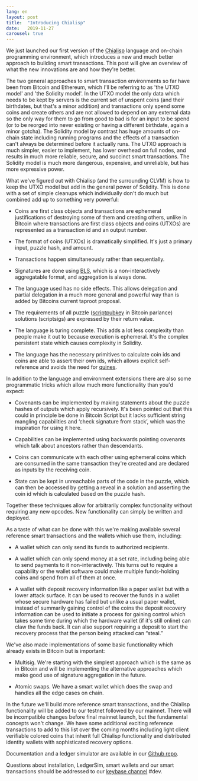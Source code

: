 ```yaml
---
lang: en
layout: post
title:  "Introducing Chialisp"
date:   2019-11-27
carousel: true
---
```


We just launched our first version of the [Chialisp](https://github.com/Chia-Network/wallets) language and on-chain programming environment, which introduces a new and much better approach to building smart transactions. This post will give an overview of what the new innovations are and how they're better.

The two general approaches to smart transaction environments so far have been from Bitcoin and Ethereum, which I'll be referring to as 'the UTXO model' and 'the Solidity model'. In the UTXO model the only data which needs to be kept by servers is the current set of unspent coins (and their birthdates, but that's a minor addition) and transactions only spend some coins and create others and are not allowed to depend on any external data so the only way for them to go from good to bad is for an input to be spend (or to be reorged into never existing or having a different birthdate, again a minor gotcha). The Solidity model by contrast has huge amounts of on-chain state including running programs and the effects of a transaction can't always be determined before it actually runs. The UTXO approach is much simpler, easier to implement, has lower overhead on full nodes, and results in much more reliable, secure, and succinct smart transactions. The Solidity model is much more dangerous, expensive, and unreliable, but has more expressive power.

What we've figured out with Chialisp (and the surrounding CLVM) is how to keep the UTXO model but add in the general power of Solidity. This is done with a set of simple cleanups which individually don't do much but combined add up to something very powerful:

* Coins are first class objects and transactions are ephemeral justifications of destroying some of them and creating others, unlike in Bitcoin where transactions are first class objects and coins (UTXOs) are represented as a transaction id and an output number.

* The format of coins (UTXOs) is dramatically simplified. It's just a primary input, puzzle hash, and amount.

* Transactions happen simultaneously rather than sequentially.

* Signatures are done using [BLS](https://en.wikipedia.org/wiki/Boneh%E2%80%93Lynn%E2%80%93Shacham), which is a non-interactively aggregatable format, and aggregation is always done.

* The language used has no side effects. This allows delegation and partial delegation in a much more general and powerful way than is added by Bitcoins current taproot proposal.

* The requirements of all puzzle ([scriptpubkey](https://bitcoin.org/en/glossary/pubkey-script) in Bitcoin parlance) solutions (scriptsigs) are expressed by their return value.

* The language is turing complete. This adds a lot less complexity than people make it out to because execution is ephemeral. It's the complex persistent state which causes complexity in Solidity.

* The language has the necessary primitives to calculate coin ids and coins are able to assert their own ids, which allows explicit self-reference and avoids the need for [quines](https://en.wikipedia.org/wiki/Quine_(computing)).

In addition to the language and environment extensions there are also some programmatic tricks which allow much more functionality than you'd expect:

* Covenants can be implemented by making statements about the puzzle hashes of outputs which apply recursively. It's been pointed out that this could in principle be done in Bitcoin Script but it lacks sufficient string mangling capabilities and ‘check signature from stack’, which was the inspiration for using it here.

* Capabilities can be implemented using backwards pointing covenants which talk about ancestors rather than descendants.

* Coins can communicate with each other using ephemeral coins which are consumed in the same transaction they're created and are declared as inputs by the receiving coin.

* State can be kept in unreachable parts of the code in the puzzle, which can then be accessed by getting a reveal in a solution and asserting the coin id which is calculated based on the puzzle hash.

Together these techniques allow for arbitrarily complex functionality without requiring any new opcodes. New functionality can simply be written and deployed. 

As a taste of what can be done with this we're making available several reference smart transactions and the wallets which use them, including:

* A wallet which can only send its funds to authorized recipients.

* A wallet which can only spend money at a set rate, including being able to send payments to it non-interactively. This turns out to require a capability or the wallet software could make multiple funds-holding coins and spend from all of them at once.

* A wallet with deposit recovery information like a paper wallet but with a lower attack surface. It can be used to recover the funds in a wallet whose secure hardware has failed but unlike a usual paper wallet, instead of summarily gaining control of the coins the deposit recovery information can be used to initiate a process for gaining control which takes some time during which the hardware wallet (if it's still online) can claw the funds back. It can also support requiring a deposit to start the recovery process that the person being attacked can “steal.”

We've also made implementations of some basic functionality which already exists in Bitcoin but is important:

* Multisig. We're starting with the simplest approach which is the same as in Bitcoin and will be implementing the alternative approaches which make good use of signature aggregation in the future.

* Atomic swaps. We have a smart wallet which does the swap and handles all the edge cases on chain.

In the future we'll build more reference smart transactions, and the Chialisp functionality will be added to our testnet followed by our mainnet. There will be incompatible changes before final mainnet launch, but the fundamental concepts won't change. We have some additional exciting reference transactions to add to this list over the coming months including light client verifiable colored coins that inherit full Chialisp functionality and distributed identity wallets with sophisticated recovery options.

Documentation and a ledger simulator are available in our [Github repo](https://github.com/Chia-Network/wallets).

Questions about installation, LedgerSim, smart wallets and our smart transactions should be addressed to our [keybase channel](https://www.chia.net/2019/11/26/chia.net/community) #dev.
